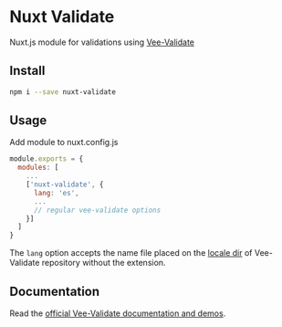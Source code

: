 # Nuxt Validate

Nuxt.js module for validations using [Vee-Validate](https://github.com/baianat/vee-validate)

## Install

```sh
npm i --save nuxt-validate
```

## Usage

Add module to nuxt.config.js

```js
module.exports = {
  modules: [
    ...
    ['nuxt-validate', {
      lang: 'es',
      ...
      // regular vee-validate options 
    }]
  ]
}
```

The `lang` option accepts the name file placed on the [locale dir](http://vee-validate.logaretm.com/localization.html#localized-files) of Vee-Validate repository without the extension.

## Documentation

Read the [official Vee-Validate documentation and demos](http://vee-validate.logaretm.com/).
